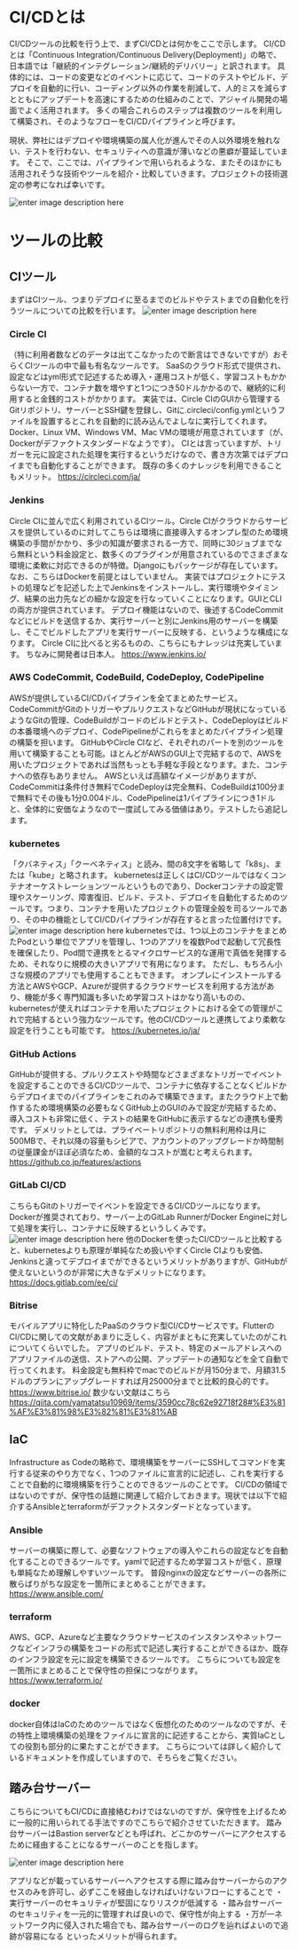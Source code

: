 ﻿# CI/CDとは
CI/CDツールの比較を行う上で、まずCI/CDとは何かをここで示します。
CI/CDとは「Continuous Integration/Continuous Delivery(Deployment)」の略で、日本語では「継続的インテグレーション/継続的デリバリー」と訳されます。
具体的には、コードの変更などのイベントに応じて、コードのテストやビルド、デプロイを自動的に行い、コーディング以外の作業を削減して、人的ミスを減らすとともにアップデートを高速にするための仕組みのことで、アジャイル開発の場面でよく活用されます。
多くの場合これらのステップは複数のツールを利用して構築され、そのようなフローをCI/CDパイプラインと呼びます。

現状、弊社にはデプロイや環境構築の属人化が進んでその人以外環境を触れない、テストを行わない、セキュリティへの意識が薄いなどの悪癖が蔓延しています。
そこで、ここでは、パイプラインで用いられるような、またそのほかにも活用されそうな技術やツールを紹介・比較していきます。プロジェクトの技術選定の参考になれば幸いです。

![enter image description here](https://www.ashisuto.co.jp/enishi/service_quality/__icsFiles/afieldfile/2021/04/13/cicd-line.png)

# ツールの比較

## CIツール
まずはCIツール、つまりデプロイに至るまでのビルドやテストまでの自動化を行うツールについての比較を行います。
![enter image description here](https://www.techmatrix.co.jp/product/cisolution/thhp7i0000002h2k-img/jenkins-cycle.png)

### Circle CI
（特に利用者数などのデータは出てこなかったので断言はできないですが）おそらくCIツールの中で最も有名なツールです。
SaaSのクラウド形式で提供され、設定などはyml形式で記述するため導入・運用コストが低く、学習コストもかからない一方で、コンテナ数を増やすと1つにつき50ドルかかるので、継続的に利用すると金銭的コストがかかります。
実装では、Circle CIのGUIから管理するGitリポジトリ、サーバーとSSH鍵を登録し、Gitに.circleci/config.ymlというファイルを設置するとこれを自動的に読み込んでよしなに実行してくれます。
Docker、Linux VM、Windows VM、Mac VMの環境が用意されています（が、Dockerがデファクトスタンダードなようです）。
CIとは言っていますが、トリガーを元に設定された処理を実行するというだけなので、書き方次第ではデプロイまでも自動化することができます。
既存の多くのナレッジを利用できることもメリット。
https://circleci.com/ja/

### Jenkins
Circle CIに並んで広く利用されているCIツール。Circle CIがクラウドからサービスを提供しているのに対してこちらは環境に直接導入するオンプレ型のため環境構築の手間がかかり、多少の知識が要求される一方で、同時に30ジョブまでなら無料という料金設定と、数多くのプラグインが用意されているのでさまざまな環境に柔軟に対応できるのが特徴。Djangoにもパッケージが存在しています。
なお、こちらはDockerを前提とはしていません。
実装ではプロジェクトにテストの処理などを記述した上でJenkinsをインストールし、実行環境やタイミング、結果の出力先などの細かな設定を行なっていくことになります。GUIとCLIの両方が提供されています。
デプロイ機能はないので、後述するCodeCommitなどにビルドを送信するか、実行サーバーと別にJenkins用のサーバーを構築し、そこでビルドしたアプリを実行サーバーに反映する、というような構成になります。
Circle CIに比べると劣るものの、こちらにもナレッジは充実しています。
ちなみに開発者は日本人。
https://www.jenkins.io/

### AWS CodeCommit, CodeBuild, CodeDeploy, CodePipeline
AWSが提供しているCI/CDパイプラインを全てまとめたサービス。CodeCommitがGitのトリガーやプルリクエストなどGitHubが現状になっているようなGitの管理、CodeBuildがコードのビルドとテスト、CodeDeployはビルドの本番環境へのデプロイ、CodePipelineがこれらをまとめたパイプライン処理の構築を担います。
GitHubやCircle CIなど、それぞれのパートを別のツールを用いて構築することも可能。ほとんどがAWSのGUI上で完結するので、AWSを用いたプロジェクトであれば当然もっとも手軽な手段となります。また、コンテナへの依存もありません。
AWSといえば高額なイメージがありますが、CodeCommitは条件付き無料でCodeDeployは完全無料、CodeBuildは100分まで無料でその後も1分0.004ドル、CodePipelineは1パイプラインにつき1ドルと、全体的に安価なようなので一度試してみる価値はあり。テストしたら追記します。

### kubernetes
「クバネティス」「クーベネティス」と読み、間の8文字を省略して「k8s」、または「kube」と略されます。 
kubernetesは正しくはCI/CDツールではなくコンテナオーケストレーションツールというものであり、Dockerコンテナの設定管理やスケーリング、障害復旧、ビルド、テスト、デプロイを自動化するためのツールです。つまり、コンテナを用いたプロジェクトの管理全般を司るツールであり、その中の機能としてCI/CDパイプラインが存在すると言った位置付けです。
![enter image description here](https://www.redhat.com/cms/managed-files/kubernetes-diagram-2-824x437.png)
kubernetesでは、1つ以上のコンテナをまとめたPodという単位でアプリを管理し、1つのアプリを複数Podで起動して冗長性を確保したり、Pod間で連携をとるマイクロサービス的な運用で真価を発揮するため、それなりに規模の大きいアプリで有用になります。
ただし、もちろん小さな規模のアプリでも使用することもできます。
オンプレにインストールする方法とAWSやGCP、Azureが提供するクラウドサービスを利用する方法があり、機能が多く専門知識も多いため学習コストはかなり高いものの、kubernetesが使えればコンテナを用いたプロジェクトにおける全ての管理がこれで完結するという強力なツールです。他のCI/CDツールと連携してより柔軟な設定を行うことも可能です。
https://kubernetes.io/ja/

### GitHub Actions
GitHubが提供する、プルリクエストや時間などさまざまなトリガーでイベントを設定することのできるCI/CDツールで、コンテナに依存することなくビルドからデプロイまでのパイプラインをこれのみで構築できます。またクラウド上で動作するため環境構築の必要もなくGitHub上のGUIのみで設定が完結するため、導入コストも非常に低く、テストの結果をGitHubに表示するなどの連携も優秀です。
デメリットとしては、プライベートリポジトリの無料利用枠は月に500MBで、それ以降の容量もシビアで、アカウントのアップグレードか時間制の従量課金がほぼ必須なため、金額的なコストが嵩むと考えられます。
https://github.co.jp/features/actions

### GitLab CI/CD
こちらもGitのトリガーでイベントを設定できるCI/CDツールになります。
Dockerが推奨されており、サーバー上のGitLab RunnerがDocker Engineに対して処理を実行し、コンテナに反映するというしくみです。
![enter image description here](https://satolabo.net/wp-content/uploads/2019/11/00_structure_design.jpg)
他のDockerを使ったCI/CDツールと比較すると、kubernetesよりも原理が単純なため扱いやすくCircle CIよりも安価、Jenkinsと違ってデプロイまでができるというメリットがありますが、GitHubが使えないというのが非常に大きなデメリットになります。
https://docs.gitlab.com/ee/ci/

### Bitrise
モバイルアプリに特化したPaaSのクラウド型CI/CDサービスです。FlutterのCI/CDに関しての文献があまりに乏しく、内容がまともに充実していたのがこれについてくらいでした。
アプリのビルド、テスト、特定のメールアドレスへのアプリファイルの送信、ストアへの公開、アップデートの通知などを全て自動で行ってくれます。
料金設定も無料枠でmacでのビルドが月150分まで、月額31.5ドルのプランにアップグレードすれば月25000分までと比較的良心的です。
https://www.bitrise.io/
数少ない文献はこちら
https://qiita.com/yamatatsu10969/items/3590cc78c62e92718f28#%E3%81%AF%E3%81%98%E3%82%81%E3%81%AB

## IaC
Infrastructure as Codeの略称で、環境構築をサーバーにSSHしてコマンドを実行する従来のやり方でなく、1つのファイルに宣言的に記述し、これを実行することで自動的に環境構築を行うことのできるツールのことです。
CI/CDの領域ではないのですが、保守性の話題に関連して紹介しておきます。現状では以下で紹介するAnsibleとterraformがデファクトスタンダードとなっています。

### Ansible
サーバーの構築に際して、必要なソフトウェアの導入やこれらの設定などを自動化することのできるツールです。yamlで記述するため学習コストが低く、原理も単純なため理解しやすいツールです。
普段nginxの設定などサーバーの各所に散らばりがちな設定を一箇所にまとめることができます。
https://www.ansible.com/

### terraform
AWS、GCP、Azureなど主要なクラウドサービスのインスタンスやネットワークなどインフラの構築をコードの形式で記述し実行することができるほか、既存のインフラ設定を元に設定を構築できるツールです。
こちらについても設定を一箇所にまとめることで保守性の担保につながります。
https://www.terraform.io/

### docker
docker自体はIaCのためのツールではなく仮想化のためのツールなのですが、その特性上環境構築の処理をファイルに宣言的に記述することから、実質IaCとしての役割も部分的に果たすことができます。
こちらについては詳しく紹介しているドキュメントを作成していますので、そちらをご覧ください。

## 踏み台サーバー
こちらについてもCI/CDに直接絡むわけではないのですが、保守性を上げるために一般的に用いられてる手法ですのでこちらで紹介させていただきます。
踏み台サーバーはBastion serverなどとも呼ばれ、どこかのサーバーにアクセスするために経由することになるサーバーのことを指します。

![enter image description here](https://cdn-ak.f.st-hatena.com/images/fotolife/c/cmpokuma/20200507/20200507195757.png)

アプリなどが載っているサーバーへアクセスする際に踏み台サーバーからのアクセスのみを許可し、必ずここを経由しなければいけないフローにすることで
・実行サーバーのセキュリティが堅固になりリスクが低減する
・踏み台サーバーのセキュリティを一元的に管理すれば良いので、保守性が向上する
・万が一ネットワーク内に侵入された場合でも、踏み台サーバーのログを辿ればよいので追跡が容易になる
といったメリットが得られます。
